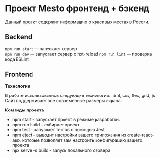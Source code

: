 # Проект Mesto фронтенд + бэкенд
Данный проект содержит информацию о красивых местах в России. 
## Backend
`npm run start` — запускает сервер   
`npm run dev` — запускает сервер с hot-reload
`npm run lint` — проверка кода ESLint

## Frontend
**Технологии**

В работе использовались следующие технологии: html, css, flex, grid, js 
Сайт поддерживает все современные размеры экрана.

**Команды проекта**
* npm start - запускает проект в режиме разработки.
* npm run build - собирает проект.
* npm test - запускает тестов с помощью Jest
* npm eject - выводит настройки вашего приложения из create-react-app, которые позволяет вам настроить конфигурацию вашего проекта
* npx serve -s build - запуск локального сервера